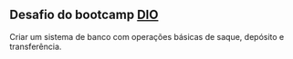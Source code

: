 ## Desafio do bootcamp [DIO](https://web.dio.me)
Criar um sistema de banco com operações básicas de saque, depósito e transferência.